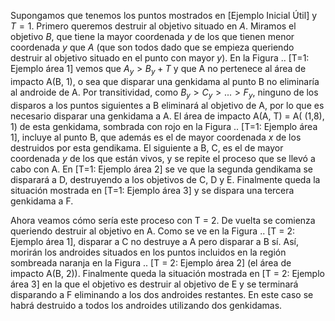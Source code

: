 Supongamos que tenemos los puntos mostrados en [Ejemplo Inicial Útil] y $T = 1$.
Primero queremos destruir al objetivo situado en $A$. Miramos el objetivo $B$, que tiene la mayor coordenada $y$ de los que tienen menor coordenada $y$ que $A$ (que son todos dado que se empieza queriendo destruir al objetivo situado en el punto con mayor $y$). En la Figura .. [T=1: Ejemplo área 1] vemos que $A_{y} > B_{y} + T$ y que A no pertenece al área de impacto A(B, 1), o sea que disparar una genkidama al punto B no eliminaría al androide de A. Por transitividad, como $B_{y} > C_{y} > ... > F_{y}$, ninguno de los disparos a los puntos siguientes a B eliminará al objetivo de A, por lo que es necesario disparar una genkidama a A. El área de impacto A(A, T) = A( (1,8), 1) de esta genkidama, sombrada con rojo en la Figura .. [T=1: Ejemplo área 1], incluye al punto B, que además es el de mayor coordenada $x$ de los destruidos por esta gendikama. 
El siguiente a B, C, es el de mayor coordenada $y$ de los que están vivos, y se repite el proceso que se llevó a cabo con A. En [T=1: Ejemplo área 2] se ve que la segunda gendikama se disparará a D, destruyendo a los objetivos de C, D y E.
Finalmente queda la situación mostrada en [T=1: Ejemplo área 3] y se dispara una tercera genkidama a F.

Ahora veamos cómo sería este proceso con T = 2.
De vuelta se comienza queriendo destruir al objetivo en A. Como se ve en la Figura .. [T = 2: Ejemplo área 1], disparar a C no destruye a A pero disparar a B sí. Así, morirán los androides situados en los puntos incluidos en la región sombreada naranja en la Figura .. [T = 2: Ejemplo área 2] (el área de impacto A(B, 2)).
Finalmente queda la situación mostrada en [T = 2: Ejemplo área 3] en la que el objetivo es destruir al objetivo de E y se terminará disparando a F eliminando a los dos androides restantes.
En este caso se habrá destruido a todos los androides utilizando dos genkidamas.  